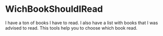 # WichBookShouldIRead

I have a ton of books I have to read. I also have a list with books that I was advised to read. This tools help you to choose which book read.
